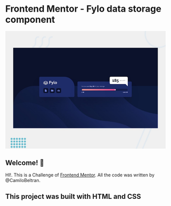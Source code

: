 # Frontend Mentor - Fylo data storage component

![Design preview for the Fylo data storage component coding challenge](./design/desktop-preview.jpg)

## Welcome! 👋

HI!.
This is a Challenge of [Frontend Mentor](https://www.frontendmentor.io).
All the code was written by @CamiloBeltran.

## This project was built with HTML and CSS
